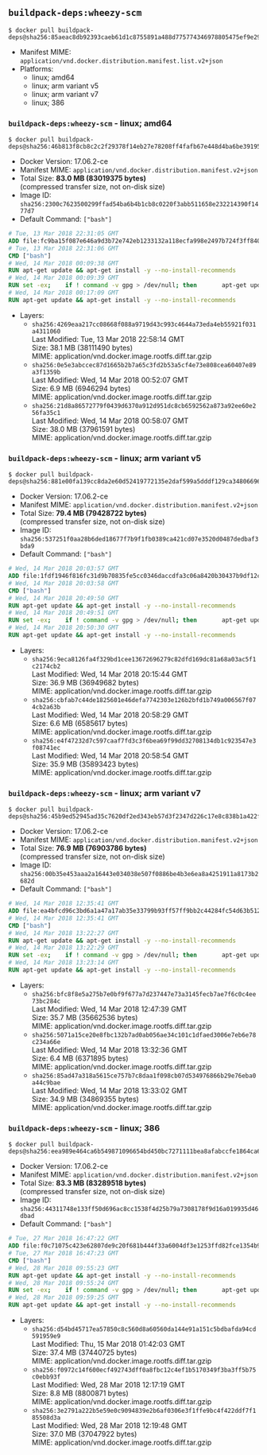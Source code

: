## `buildpack-deps:wheezy-scm`

```console
$ docker pull buildpack-deps@sha256:85aeac8db92393caeb61d1c8755891a488d775774346978805475ef9e29fefda
```

-	Manifest MIME: `application/vnd.docker.distribution.manifest.list.v2+json`
-	Platforms:
	-	linux; amd64
	-	linux; arm variant v5
	-	linux; arm variant v7
	-	linux; 386

### `buildpack-deps:wheezy-scm` - linux; amd64

```console
$ docker pull buildpack-deps@sha256:46b813f8cb8c2c2f29378f14eb27e78208ff4fafb67e448d4ba6be3919537f0e
```

-	Docker Version: 17.06.2-ce
-	Manifest MIME: `application/vnd.docker.distribution.manifest.v2+json`
-	Total Size: **83.0 MB (83019375 bytes)**  
	(compressed transfer size, not on-disk size)
-	Image ID: `sha256:2300c7623500299ffad54ba6b4b1cb8c0220f3abb511658e232214390f1477d7`
-	Default Command: `["bash"]`

```dockerfile
# Tue, 13 Mar 2018 22:31:05 GMT
ADD file:fc9ba15f087e646a9d3b72e742eb1233132a118ecfa998e2497b724f3ff84061 in / 
# Tue, 13 Mar 2018 22:31:06 GMT
CMD ["bash"]
# Wed, 14 Mar 2018 00:09:38 GMT
RUN apt-get update && apt-get install -y --no-install-recommends 		ca-certificates 		curl 		wget 	&& rm -rf /var/lib/apt/lists/*
# Wed, 14 Mar 2018 00:09:39 GMT
RUN set -ex; 	if ! command -v gpg > /dev/null; then 		apt-get update; 		apt-get install -y --no-install-recommends 			gnupg 			dirmngr 		; 		rm -rf /var/lib/apt/lists/*; 	fi
# Wed, 14 Mar 2018 00:17:09 GMT
RUN apt-get update && apt-get install -y --no-install-recommends 		bzr 		git 		mercurial 		openssh-client 		subversion 				procps 	&& rm -rf /var/lib/apt/lists/*
```

-	Layers:
	-	`sha256:4269eaa217cc08668f088a9719d43c993c4644a73eda4eb55921f031a4311060`  
		Last Modified: Tue, 13 Mar 2018 22:58:14 GMT  
		Size: 38.1 MB (38111490 bytes)  
		MIME: application/vnd.docker.image.rootfs.diff.tar.gzip
	-	`sha256:0e5e3abccec87d1665b2b7a65c3fd2b53a5cf4e73e808cea60407e89a3f1359b`  
		Last Modified: Wed, 14 Mar 2018 00:52:07 GMT  
		Size: 6.9 MB (6946294 bytes)  
		MIME: application/vnd.docker.image.rootfs.diff.tar.gzip
	-	`sha256:21d8a86572779f0439d6370a912d951dc8cb6592562a873a92ee60e256fa35c1`  
		Last Modified: Wed, 14 Mar 2018 00:58:07 GMT  
		Size: 38.0 MB (37961591 bytes)  
		MIME: application/vnd.docker.image.rootfs.diff.tar.gzip

### `buildpack-deps:wheezy-scm` - linux; arm variant v5

```console
$ docker pull buildpack-deps@sha256:881e00fa139cc8da2e60d52419772135e2daf599a5dddf129ca348066969822a
```

-	Docker Version: 17.06.2-ce
-	Manifest MIME: `application/vnd.docker.distribution.manifest.v2+json`
-	Total Size: **79.4 MB (79428722 bytes)**  
	(compressed transfer size, not on-disk size)
-	Image ID: `sha256:537251f0aa28b6ded18677f7b9f1fb0389ca421cd07e3520d0487dedbaf3bda9`
-	Default Command: `["bash"]`

```dockerfile
# Wed, 14 Mar 2018 20:03:57 GMT
ADD file:1fdf1946f816fc31d9b70835fe5cc0346daccdfa3c06a8420b30437b9df12c84 in / 
# Wed, 14 Mar 2018 20:03:58 GMT
CMD ["bash"]
# Wed, 14 Mar 2018 20:49:50 GMT
RUN apt-get update && apt-get install -y --no-install-recommends 		ca-certificates 		curl 		wget 	&& rm -rf /var/lib/apt/lists/*
# Wed, 14 Mar 2018 20:49:51 GMT
RUN set -ex; 	if ! command -v gpg > /dev/null; then 		apt-get update; 		apt-get install -y --no-install-recommends 			gnupg 			dirmngr 		; 		rm -rf /var/lib/apt/lists/*; 	fi
# Wed, 14 Mar 2018 20:50:30 GMT
RUN apt-get update && apt-get install -y --no-install-recommends 		bzr 		git 		mercurial 		openssh-client 		subversion 				procps 	&& rm -rf /var/lib/apt/lists/*
```

-	Layers:
	-	`sha256:9eca8126fa4f329bd1cee13672696279c82dfd169dc81a68a03ac5f1c2174cb2`  
		Last Modified: Wed, 14 Mar 2018 20:15:44 GMT  
		Size: 36.9 MB (36949682 bytes)  
		MIME: application/vnd.docker.image.rootfs.diff.tar.gzip
	-	`sha256:cbfab7c44de1825601e46defa7742303e126b2bfd1b749a006567f074cb2a63b`  
		Last Modified: Wed, 14 Mar 2018 20:58:29 GMT  
		Size: 6.6 MB (6585617 bytes)  
		MIME: application/vnd.docker.image.rootfs.diff.tar.gzip
	-	`sha256:e4f47232d7c597caaf7fd3c3f6bea69f99dd32708134db1c923547e3f08741ec`  
		Last Modified: Wed, 14 Mar 2018 20:58:54 GMT  
		Size: 35.9 MB (35893423 bytes)  
		MIME: application/vnd.docker.image.rootfs.diff.tar.gzip

### `buildpack-deps:wheezy-scm` - linux; arm variant v7

```console
$ docker pull buildpack-deps@sha256:45b9ed52945ad35c7620df2ed343eb57d3f2347d226c17e8c838b1a422f2a033
```

-	Docker Version: 17.06.2-ce
-	Manifest MIME: `application/vnd.docker.distribution.manifest.v2+json`
-	Total Size: **76.9 MB (76903786 bytes)**  
	(compressed transfer size, not on-disk size)
-	Image ID: `sha256:00b35e453aaa2a16443e034038e507f0886be4b3e6ea8a4251911a8173b2682d`
-	Default Command: `["bash"]`

```dockerfile
# Wed, 14 Mar 2018 12:35:41 GMT
ADD file:ea4bfcd96c3bd6a1a47a17ab35e33799b93ff57ff9bb2c44284fc54d63b51234 in / 
# Wed, 14 Mar 2018 12:35:41 GMT
CMD ["bash"]
# Wed, 14 Mar 2018 13:22:27 GMT
RUN apt-get update && apt-get install -y --no-install-recommends 		ca-certificates 		curl 		wget 	&& rm -rf /var/lib/apt/lists/*
# Wed, 14 Mar 2018 13:22:29 GMT
RUN set -ex; 	if ! command -v gpg > /dev/null; then 		apt-get update; 		apt-get install -y --no-install-recommends 			gnupg 			dirmngr 		; 		rm -rf /var/lib/apt/lists/*; 	fi
# Wed, 14 Mar 2018 13:23:14 GMT
RUN apt-get update && apt-get install -y --no-install-recommends 		bzr 		git 		mercurial 		openssh-client 		subversion 				procps 	&& rm -rf /var/lib/apt/lists/*
```

-	Layers:
	-	`sha256:bfc8f8e5a275b7e0bf9f677a7d237447e73a3145fecb7ae7f6c0c4ee73bc284c`  
		Last Modified: Wed, 14 Mar 2018 12:47:39 GMT  
		Size: 35.7 MB (35662536 bytes)  
		MIME: application/vnd.docker.image.rootfs.diff.tar.gzip
	-	`sha256:5071a15ce20e8fbc132b7ad0ab056ae34c101c1dfaed3006e7eb6e78c234a66e`  
		Last Modified: Wed, 14 Mar 2018 13:32:36 GMT  
		Size: 6.4 MB (6371895 bytes)  
		MIME: application/vnd.docker.image.rootfs.diff.tar.gzip
	-	`sha256:85ad47a318a5615ce757b7c8daa1f098cb07d534976866b29e76eba0a44c9bae`  
		Last Modified: Wed, 14 Mar 2018 13:33:02 GMT  
		Size: 34.9 MB (34869355 bytes)  
		MIME: application/vnd.docker.image.rootfs.diff.tar.gzip

### `buildpack-deps:wheezy-scm` - linux; 386

```console
$ docker pull buildpack-deps@sha256:eea989e464ca6b549871096654bd450bc7271111bea8afabccfe1864ca6b3d78
```

-	Docker Version: 17.06.2-ce
-	Manifest MIME: `application/vnd.docker.distribution.manifest.v2+json`
-	Total Size: **83.3 MB (83289518 bytes)**  
	(compressed transfer size, not on-disk size)
-	Image ID: `sha256:44311748e133ff50d696ac8cc1538f4d25b79a7308178f9d16a019935d46dbad`
-	Default Command: `["bash"]`

```dockerfile
# Tue, 27 Mar 2018 16:47:22 GMT
ADD file:f0c71075c423e62807de9c20f681b444f33a6004df3e1253ffd82fce1354b945 in / 
# Tue, 27 Mar 2018 16:47:23 GMT
CMD ["bash"]
# Wed, 28 Mar 2018 09:55:23 GMT
RUN apt-get update && apt-get install -y --no-install-recommends 		ca-certificates 		curl 		wget 	&& rm -rf /var/lib/apt/lists/*
# Wed, 28 Mar 2018 09:55:24 GMT
RUN set -ex; 	if ! command -v gpg > /dev/null; then 		apt-get update; 		apt-get install -y --no-install-recommends 			gnupg 			dirmngr 		; 		rm -rf /var/lib/apt/lists/*; 	fi
# Wed, 28 Mar 2018 09:59:25 GMT
RUN apt-get update && apt-get install -y --no-install-recommends 		bzr 		git 		mercurial 		openssh-client 		subversion 				procps 	&& rm -rf /var/lib/apt/lists/*
```

-	Layers:
	-	`sha256:d54bd45717ea57850c8c560d8a60560da144e91a151c5bdbafda94cd591959e9`  
		Last Modified: Thu, 15 Mar 2018 01:42:03 GMT  
		Size: 37.4 MB (37440725 bytes)  
		MIME: application/vnd.docker.image.rootfs.diff.tar.gzip
	-	`sha256:f0972c14f600ecf492743dff0a8fbc12c4ef1b5170349f3ba3ff5b75c0ebb93f`  
		Last Modified: Wed, 28 Mar 2018 12:17:19 GMT  
		Size: 8.8 MB (8800871 bytes)  
		MIME: application/vnd.docker.image.rootfs.diff.tar.gzip
	-	`sha256:3e2791a222b5e59e0c9094839e2b6af0306e3f1ffe9bc4f422ddf7f185508d3a`  
		Last Modified: Wed, 28 Mar 2018 12:19:48 GMT  
		Size: 37.0 MB (37047922 bytes)  
		MIME: application/vnd.docker.image.rootfs.diff.tar.gzip
